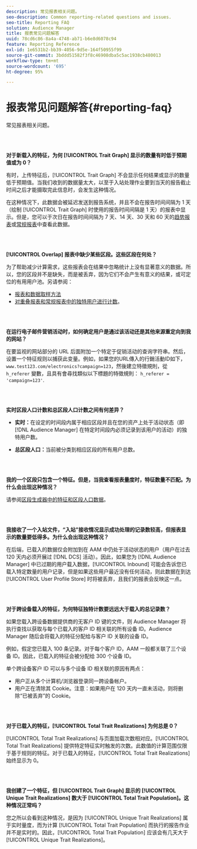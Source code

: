 ```yaml
---
description: 常见报表相关问题。
seo-description: Common reporting-related questions and issues.
seo-title: Reporting FAQ
solution: Audience Manager
title: 报表常见问题解答
uuid: 78cd6c86-8a4a-4748-ab71-b6e8d6078c94
feature: Reporting Reference
exl-id: 1e6531b2-bb39-4056-9d5e-164f50955f99
source-git-commit: 3bddd51582f3f8c46908dba5c5ac1938cb480013
workflow-type: tm+mt
source-wordcount: '695'
ht-degree: 95%

---
```


# 报表常见问题解答{#reporting-faq}

常见报表相关问题。

<br> 

<!-- 

faq_reports.xml

 -->

**对于新载入的特征，为何 [!UICONTROL Trait Graph] 显示的数量有时低于预期值或为 0？**

有时，上传特征后，[!UICONTROL Trait Graph] 不会显示任何结果或显示的数量低于预期值。当我们收到的数据量太大，以至于入站处理作业要到当天的报告截止时间之后才能摄取完此信息时，会发生这种情况。

在这种情况下，此数据会被延迟发送到报告系统，并且不会在报告时间间隔为 1 天（绘制 [!UICONTROL Trait Graph] 时使用的报告时间间隔是 1 天）的报表中显示。但是，您可以于次日在报告时间间隔为 7 天、14 天、30 天和 60 天的[趋势报表](../reporting/trend-reports.md#trend-report-overview)或[常规报表](../reporting/general-reports.md#general-reports-overview)中查看此数据。

<br> 

**[!UICONTROL Overlap] 报表中缺少某些区段。这些区段在何处？**

为了帮助减少计算需求，这些报表会在结果中忽略统计上没有显著意义的数据。所以，您的区段并不是缺失，而是被丢弃，因为它们不会产生有意义的结果，或可定位的有用用户池。另请参阅：

* [报表和数据取样方法](../reporting/report-sampling.md)
* [对重叠报表和常规报表中的独特用户进行计数](../reporting/unique-user-counts.md)。

<br> 

**在运行电子邮件营销活动时，如何确定用户是通过该活动还是其他来源重定向到我的网站？**

在要监视的网站部分的 URL 后面附加一个特定于促销活动的查询字符串。然后，设置一个特征规则以捕获此变量。例如，如果您的URL傳入的行銷活動ID如下， `www.test123.com/electronics?campaign=123`，然後建立特徵規則，從 `h_referer` 變數，且具有會尋找類似以下標題的特徵規則： `h_referer = 'campaign=123'`.

<br> 

**实时区段人口计数和总区段人口计数之间有何差异？**

* **实时：**&#x200B;在设定的时间段内属于相应区段并且在您的资产上处于活动状态（即 [!DNL Audience Manager] 在特定时间段内必须记录到该用户的活动）的独特用户数。

* **总区段人口：**&#x200B;当前被分类到相应区段的所有用户总数。

<!-- 

<p> <b>Why is data available for total fires for traits but not segments?</b> </p> 
<p>Total fires correspond to page loads. Total trait fires provide the number of times that specific trait has fired. This number will always be equal to, or greater than, your unique user count. By contrast, segments are audience profiles that represent groups of users. Segments don't correlate to page loads or views because they're tied to logic that classifies users based on rules, not individual traits. </p>

 -->

<br> 

**我的一个区段只包含一个特征。但是，当我查看报表量度时，特征数量不匹配。为什么会出现这种情况？**

请参阅[区段生成器中的特征和区段人口数据](../features/segments/segment-builder-data.md)。

<br> 

<!-- 

<p> <b>Why would there be a difference between real-time segment population and the unique values?</b> </p> 
<p>Audience Manager uses different methodologies to count traits and segments. </p> 
<p>For traits, the uniques metric represents receipt of data collection. Every time a visitor realizes a particular trait, either in real-time via the DCS, or offline via Inbound, the uniques for that trait goes up by 1. </p> 
<p>For example, a trait uniques of 2,340 over the range of seven days means that 2,340 unique visitors realized that trait over the last seven days. </p> 
<p>Segments are counted differently because their primary purpose is to help you understand your audience better. Every time Audience Manager sees a visitor in real-time who is a member of a given segment, even if that segment isn’t being newly realized or re-realized on a request, the uniques for that segment goes up by 1. </p> 
<p>For example, a segment uniques of 5,000 over the range of seven days means that Audience Manager saw 5,000 unique users in real-time data-collection events over the last seven days who were members of that segment at the time that Audience Manager saw them, regardless of whether that was a new membership or a pre-existing one. </p>

 -->

**我接收了一个入站文件，“入站”接收情况显示成功处理的记录数较高，但报表显示的数量要低得多。为什么会出现这种情况？**

在后端，已载入的数据仅会附加到在 AAM 中仍处于活动状态的用户（用户在过去 120 天内必须开展过 [!DNL DCS] 活动）。因此，如果您为 [!DNL Audience Manager] 中已过期的用户载入数据，[!UICONTROL Inbound] 可能会告诉您已载入特定数量的用户记录，但是如果这些用户最近没有任何活动，则此数据在到达 [!UICONTROL User Profile Store] 时将被丢弃，且我们的报表会反映这一点。

<br> 

**对于跨设备载入的特征，为何特征独特计数要远远大于载入的总记录数？**

如果您载入跨设备数据提供商的无客户 ID 键的文件，则 Audience Manager 将执行查找以获取与每个已载入的客户 ID 相关联的所有设备 ID。Audience Manager 随后会将载入的特征分配给与客户 ID 关联的设备 ID。

例如，假定您已载入 100 条记录。对于每个客户 ID，AAM 一般都关联了三个设备 ID。因此，已载入的特征会被分配给 300 个设备 ID。

单个跨设备客户 ID 可以与多个设备 ID 相关联的原因有两点：

* 用户正从多个计算机/浏览器登录同一跨设备帐户。
* 用户正在清除其 Cookie。注意：如果用户在 120 天内一直未活动，则将删除“已被丢弃”的 Cookie。

<br> 

**对于已载入的特征，[!UICONTROL Total Trait Realizations] 为何总是 0？**

[!UICONTROL Total Trait Realizations] 与页面加载次数相对应。[!UICONTROL Total Trait Realizations] 提供特定特征实时触发的次数。此数值的计算范围仅限于基于规则的特征。对于已载入的特征，[!UICONTROL Total Trait Realizations] 始终显示为 0。

<br> 

**我创建了一个特征，但 [!UICONTROL Trait Graph] 显示的 [!UICONTROL Unique Trait Realizations] 数大于 [!UICONTROL Total Trait Population]。这种情况正常吗？**

您之所以会看到这种情况，是因为 [!UICONTROL Unique Trait Realizations] 属于实时量度，而为计算 [!UICONTROL Total Trait Population] 而执行的报告作业并不是实时的。因此，[!UICONTROL Total Trait Population] 应该会有几天大于 [!UICONTROL Unique Trait Realizations]。
